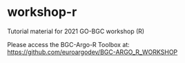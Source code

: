# workshop-r
Tutorial material for 2021 GO-BGC workshop (R)

Please access the BGC-Argo-R Toolbox at: https://github.com/euroargodev/BGC-ARGO_R_WORKSHOP
